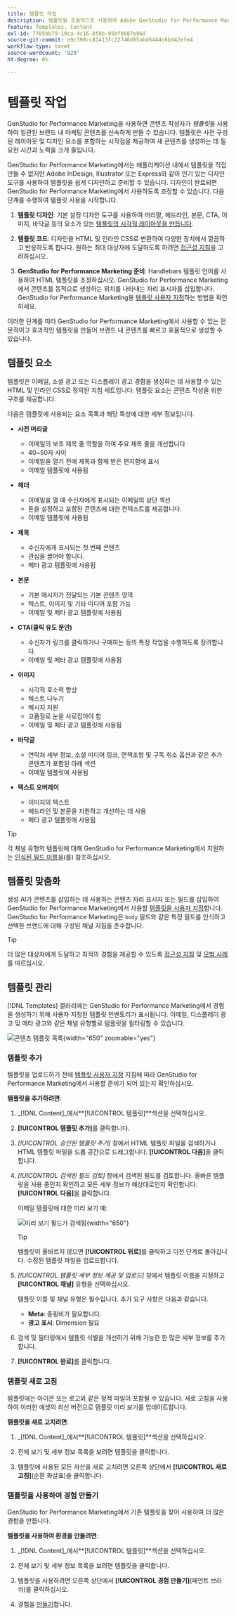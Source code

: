 ```yaml
---
title: 템플릿 작업
description: 템플릿을 효율적으로 사용하여 Adobe GenStudio for Performance Marketing에서 크리에이티브 프로세스를 간소화하는 방법에 대해 알아봅니다.
feature: Templates, Content
exl-id: 7705bb79-19ca-4c16-8f8b-95bf8687e96d
source-git-commit: e9c398cc81413fc22746d85abd6444c6bd42efe4
workflow-type: tm+mt
source-wordcount: '929'
ht-degree: 0%

---
```


# 템플릿 작업

GenStudio for Performance Marketing을 사용하면 콘텐츠 작성자가 _템플릿_&#x200B;을 사용하여 일관된 브랜드 내 마케팅 콘텐츠를 신속하게 만들 수 있습니다. 템플릿은 사전 구성된 레이아웃 및 디자인 요소를 포함하는 시작점을 제공하여 새 콘텐츠를 생성하는 데 필요한 시간과 노력을 크게 줄입니다.

GenStudio for Performance Marketing에서는 애플리케이션 내에서 템플릿을 직접 만들 수 없지만 Adobe InDesign, Illustrator 또는 Express와 같이 인기 있는 디자인 도구를 사용하여 템플릿을 쉽게 디자인하고 준비할 수 있습니다. 디자인이 완료되면 GenStudio for Performance Marketing에서 사용하도록 조정할 수 있습니다. 다음 단계를 수행하여 템플릿 사용을 시작합니다.

1. **템플릿 디자인**: 기본 설정 디자인 도구를 사용하여 머리말, 헤드라인, 본문, CTA, 이미지, 바닥글 등의 요소가 있는 [템플릿의 시각적 레이아웃을 만듭니다](#template-elements).

2. **템플릿 코드**: 디자인을 HTML 및 인라인 CSS로 변환하여 다양한 장치에서 깔끔하고 반응하도록 합니다. 원하는 최대 대상자에 도달하도록 하려면 [접근성 지침](accessibility-for-templates.md)을 고려하십시오.

3. **GenStudio for Performance Marketing 준비**: Handlebars 템플릿 언어를 사용하여 HTML 템플릿을 조정하십시오. GenStudio for Performance Marketing에서 콘텐츠를 동적으로 생성하는 위치를 나타내는 자리 표시자를 삽입합니다. GenStudio for Performance Marketing용 [템플릿 사용자 지정](customize-template.md)하는 방법을 확인하세요.

이러한 단계를 따라 GenStudio for Performance Marketing에서 사용할 수 있는 전문적이고 효과적인 템플릿을 만들어 브랜드 내 콘텐츠를 빠르고 효율적으로 생성할 수 있습니다.

## 템플릿 요소

템플릿은 이메일, 소셜 광고 또는 디스플레이 광고 경험을 생성하는 데 사용할 수 있는 HTML 및 인라인 CSS로 정의된 지침 세트입니다. 템플릿 요소는 콘텐츠 작성을 위한 구조를 제공합니다.

다음은 템플릿에 사용되는 요소 목록과 해당 특성에 대한 세부 정보입니다.

- **사전 머리글**

   - 이메일의 보조 제목 줄 역할을 하여 주요 제목 줄을 개선합니다
   - 40~50자 사이
   - 이메일을 열기 전에 제목과 함께 받은 편지함에 표시
   - 이메일 템플릿에 사용됨

- **헤더**

   - 이메일을 열 때 수신자에게 표시되는 이메일의 상단 섹션
   - 톤을 설정하고 포함된 콘텐츠에 대한 컨텍스트를 제공합니다.
   - 이메일 템플릿에 사용됨

- **제목**

   - 수신자에게 표시되는 첫 번째 콘텐츠
   - 관심을 끌어야 합니다.
   - 메타 광고 템플릿에 사용됨

- **본문**

   - 기본 메시지가 전달되는 기본 콘텐츠 영역
   - 텍스트, 이미지 및 기타 미디어 포함 가능
   - 이메일 및 메타 광고 템플릿에 사용됨

- **CTA(클릭 유도 문안)**

   - 수신자가 링크를 클릭하거나 구매하는 등의 특정 작업을 수행하도록 장려합니다.
   - 이메일 및 메타 광고 템플릿에 사용됨

- **이미지**

   - 시각적 호소력 향상
   - 텍스트 나누기
   - 메시지 지원
   - 고품질로 눈을 사로잡아야 함
   - 이메일 및 메타 광고 템플릿에 사용됨

- **바닥글**

   - 연락처 세부 정보, 소셜 미디어 링크, 면책조항 및 구독 취소 옵션과 같은 추가 콘텐츠가 포함된 아래 섹션
   - 이메일 템플릿에 사용됨

- **텍스트 오버레이**

   - 이미지의 텍스트
   - 헤드라인 및 본문을 지원하고 개선하는 데 사용
   - 메타 광고 템플릿에 사용됨

>[!TIP]
>
>각 채널 유형의 템플릿에 대해 GenStudio for Performance Marketing에서 지원하는 [인식된 필드 이름](customize-template.md#recognized-field-names)을(를) 참조하십시오.

## 템플릿 맞춤화

생성 AI가 콘텐츠를 삽입하는 데 사용하는 콘텐츠 자리 표시자 또는 필드를 삽입하여 GenStudio for Performance Marketing에서 사용할 [템플릿을 사용자 지정](customize-template.md)합니다. GenStudio for Performance Marketing은 `body` 필드와 같은 특정 필드를 인식하고 선택한 브랜드에 대해 구성된 채널 지침을 준수합니다.

>[!TIP]
>
>더 많은 대상자에게 도달하고 최적의 경험을 제공할 수 있도록 [접근성 지침](accessibility-for-templates.md) 및 [모범 사례](/help/user-guide/content/best-practices-for-templates.md)를 따르십시오.

## 템플릿 관리

[!DNL Templates] 갤러리에는 GenStudio for Performance Marketing에서 경험을 생성하기 위해 사용자 지정된 템플릿 인벤토리가 표시됩니다. 이메일, 디스플레이 광고 및 메타 광고와 같은 채널 유형별로 템플릿을 필터링할 수 있습니다.

![콘텐츠 템플릿 목록](/help/assets/content-templates.png){width="650" zoomable="yes"}

### 템플릿 추가

템플릿을 업로드하기 전에 [템플릿 사용자 지정](customize-template.md) 지침에 따라 GenStudio for Performance Marketing에서 사용할 준비가 되어 있는지 확인하십시오.

**템플릿을 추가하려면**:

1. _[!DNL Content]_에서&#x200B;**[!UICONTROL 템플릿]**섹션을 선택하십시오.

1. **[!UICONTROL 템플릿 추가]**&#x200B;를 클릭합니다.

1. _[!UICONTROL 승인된 템플릿 추가]_ 창에서 HTML 템플릿 파일을 검색하거나 HTML 템플릿 파일을 드롭 공간으로 드래그합니다. **[!UICONTROL 다음]**&#x200B;을 클릭합니다.

1. _[!UICONTROL 검색된 필드 검토]_ 창에서 검색된 필드를 검토합니다. 올바른 템플릿을 사용 중인지 확인하고 모든 세부 정보가 예상대로인지 확인합니다. **[!UICONTROL 다음]**&#x200B;을 클릭합니다.

   이메일 템플릿에 대한 미리 보기 예:

   ![미리 보기 필드가 검색됨](/help/assets/template-detected-fields.png){width="650"}

   >[!TIP]
   >
   >템플릿이 올바르지 않으면 **[!UICONTROL 뒤로]**&#x200B;를 클릭하고 이전 단계로 돌아갑니다. 수정된 템플릿 파일을 업로드합니다.

1. _[!UICONTROL 템플릿 세부 정보 제공 및 업로드]_ 창에서 템플릿 이름을 지정하고 **[!UICONTROL 채널]** 유형을 선택하십시오.

   템플릿 이름 및 채널 유형은 필수입니다. 추가 요구 사항은 다음과 같습니다.

   - **Meta**: 종횡비가 필요합니다.
   - **광고 표시**: Dimension 필요

1. 검색 및 필터링에서 템플릿 식별을 개선하기 위해 가능한 한 많은 세부 정보를 추가합니다.

1. **[!UICONTROL 완료]**&#x200B;를 클릭합니다.

### 템플릿 새로 고침

템플릿에는 아이콘 또는 로고와 같은 정적 파일이 포함될 수 있습니다. 새로 고침을 사용하여 이러한 에셋의 최신 버전으로 템플릿 미리 보기를 업데이트합니다.

**템플릿을 새로 고치려면**:

1. _[!DNL Content]_에서&#x200B;**[!UICONTROL 템플릿]**섹션을 선택하십시오.

1. 전체 보기 및 세부 정보 목록을 보려면 템플릿을 클릭합니다.

1. 템플릿에 사용된 모든 자산을 새로 고치려면 오른쪽 상단에서 **[!UICONTROL 새로 고침]**(순환 화살표)을 클릭합니다.

### 템플릿을 사용하여 경험 만들기

GenStudio for Performance Marketing에서 기존 템플릿을 찾아 사용하여 더 많은 경험을 만듭니다.

**템플릿을 사용하여 환경을 만들려면**:

1. _[!DNL Content]_에서&#x200B;**[!UICONTROL 템플릿]**섹션을 선택하십시오.

1. 전체 보기 및 세부 정보 목록을 보려면 템플릿을 클릭합니다.

1. 템플릿을 사용하려면 오른쪽 상단에서 **[!UICONTROL 경험 만들기]**(페인트 브러쉬)를 클릭하십시오.

1. 경험을 [만들기](/help/user-guide/create/overview.md)합니다.
